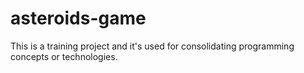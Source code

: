 # asteroids-game

This is a training project and it's used for consolidating programming concepts or technologies.
